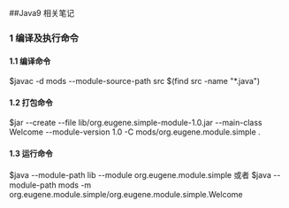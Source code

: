 ##Java9 相关笔记
### 1 编译及执行命令
#### 1.1 编译命令
$javac -d mods --module-source-path src $(find src -name "*.java")

#### 1.2 打包命令
$jar --create --file lib/org.eugene.simple-module-1.0.jar --main-class Welcome --module-version 1.0 -C mods/org.eugene.module.simple .

#### 1.3 运行命令
$java --module-path lib --module org.eugene.module.simple
或者
$java --module-path mods -m org.eugene.module.simple/org.eugene.module.simple.Welcome
